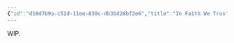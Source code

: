 ```yaml
---
{"id":"d10d7b9a-c52d-11ee-830c-db3bd28bf2e6","title":"In Faith We Trust","description":"On why the deepest things in life can only come with faith.","publish":true,"tags":["Blog"],"date_created":"Tuesday, February 6th 2024, 9:23:39 pm","date_modified":"Monday, October 14th 2024, 8:56:02 pm","editing_lock":false,"live_preview":true,"cssclasses":["mado-heading"],"path":"Writings/Blog/In Faith We Trust.md","permalink":"/writings/blog/in-faith-we-trust/","PassFrontmatter":true}
---
```



WIP.

<!--The best relationships in life will be based on trust and faith.-->
